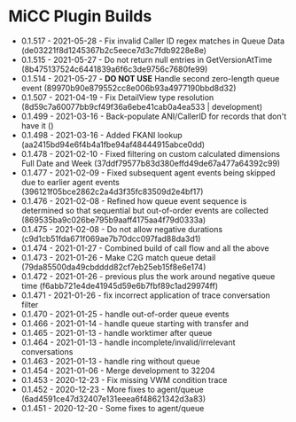 # MiCC Plugin Builds

* 0.1.517 - 2021-05-28 - Fix invalid Caller ID regex matches in Queue Data \(de03221f8d1245367b2c5eece7d3c7fdb9228e8e\)
* 0.1.515 - 2021-05-27 - Do not return null entries in GetVersionAtTime \(8b475137524c6441839a6f6c3de9756c7680fe99\)
* 0.1.514 - 2021-05-27 - **DO NOT USE** Handle second zero-length queue event \(89970b90e879552cc8e006b93a4977190bbd8d32\)
* 0.1.507 - 2021-04-19 - Fix DetailView type resolution \(8d59c7a60077bb9cf49f36a6ebe41cab0a4ea533 \| development\)
* 0.1.499 - 2021-03-16 - Back-populate ANI/CallerID for records that don't have it \(\)
* 0.1.498 - 2021-03-16 - Added FKANI lookup \(aa2415bd94e6f4b4a1fbe94af48444915abce0dd\)
* 0.1.478 - 2021-02-10 - Fixed filtering on custom calculated dimensions Full Date and Week \(37ddf79577b83d380effd49de67a477a64392c99\)
* 0.1.477 - 2021-02-09 - Fixed subsequent agent events being skipped due to earlier agent events \(396121f05bce2862c2a4d3f35fc83509d2e4bf17\)
* 0.1.476 - 2021-02-08 - Refined how queue event sequence is determined so that sequential but out-of-order events are collected \(869535ba9c026be795b9aaff4175aa4f79d0333a\)
* 0.1.475 - 2021-02-08 - Do not allow negative durations \(c9d1cb51fda671f069ae7b70dcc097fad88da3d1\)
* 0.1.474 - 2021-01-27 - Combined build of call flow and all the above
* 0.1.473 - 2021-01-26 - Make C2G match queue detail \(79da85500da49cbdddd82cf7eb25eb15f8e6e174\)
* 0.1.472 - 2021-01-26 - previous plus the work around negative queue time \(f6abb721e4de41945d59e6b7fbf89c1ad29974ff\)
* 0.1.471 - 2021-01-26 - fix incorrect application of trace conversation filter
* 0.1.470 - 2021-01-25 - handle out-of-order queue events
* 0.1.466 - 2021-01-14 - handle queue starting with transfer and 
* 0.1.465 - 2021-01-13 - handle worktimer after queue
* 0.1.464 - 2021-01-13 - handle incomplete/invalid/irrelevant conversations
* 0.1.463 - 2021-01-13 - handle ring without queue
* 0.1.454 - 2021-01-06 - Merge development to 32204
* 0.1.453 - 2020-12-23 - Fix missing VWM condition trace
* 0.1.452 - 2020-12-23 - More fixes to agent/queue \(6ad4591ce47d32407e131eeea6f48621342d3a83\)
* 0.1.451 - 2020-12-20 - Some fixes to agent/queue

